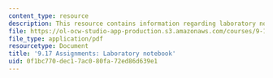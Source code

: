 ```yaml
---
content_type: resource
description: This resource contains information regarding laboratory notebook.
file: https://ol-ocw-studio-app-production.s3.amazonaws.com/courses/9-17-systems-neuroscience-lab-spring-2013/0f1bc770dec17ac080fa72ed86d639e1_MIT9_17S13_lab_notebook.pdf
file_type: application/pdf
resourcetype: Document
title: '9.17 Assignments: Laboratory notebook'
uid: 0f1bc770-dec1-7ac0-80fa-72ed86d639e1
---
```

